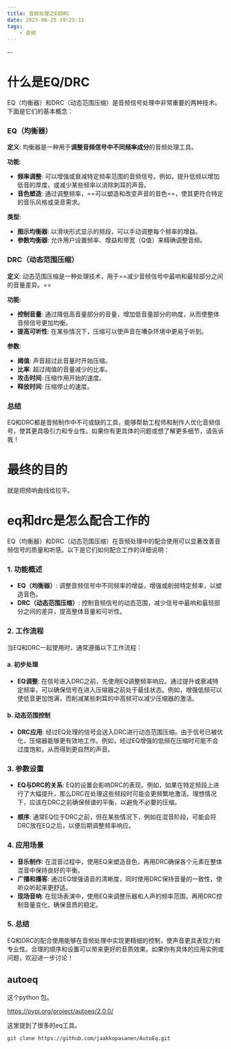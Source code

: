 ```yaml
---
title: 音频处理之EQDRC
date: 2023-06-25 19:23:11
tags:
	- 音频
---
```


--

# 什么是EQ/DRC

EQ（均衡器）和DRC（动态范围压缩）是音频信号处理中非常重要的两种技术。下面是它们的基本概念：

### EQ（均衡器）

**定义**: 均衡器是一种用于**调整音频信号中不同频率成分**的音频处理工具。

**功能**:

- **频率调整**: 可以增强或衰减特定频率范围的音频信号。例如，提升低频以增加低音的厚度，或减少某些频率以消除刺耳的声音。
- **音色塑造**: 通过调整频率，==可以塑造和改变声音的音色==，使其更符合特定的音乐风格或录音需求。

**类型**:

- **图示均衡器**: 以滑块形式显示的频段，可以手动调整每个频率的增益。
- **参数均衡器**: 允许用户设置频率、增益和带宽（Q值）来精确调整音频。

### DRC（动态范围压缩）

**定义**: 动态范围压缩是一种处理技术，用于==减少音频信号中最响和最轻部分之间的音量差异。==

**功能**:
- **控制音量**: 通过降低高音量部分的音量，增加低音量部分的响度，从而使整体音频信号更加均衡。
- **提高可听性**: 在某些情况下，压缩可以使声音在嘈杂环境中更易于听到。

**参数**:

- **阈值**: 声音超过此音量时开始压缩。
- **比率**: 超过阈值的音量减少的比率。
- **攻击时间**: 压缩作用开始的速度。
- **释放时间**: 压缩停止的速度。

### 总结

EQ和DRC都是音频制作中不可或缺的工具，能够帮助工程师和制作人优化音频信号，使其更具吸引力和专业性。如果你有更具体的问题或想了解更多细节，请告诉我！

# 最终的目的

就是把频响曲线给拉平。

# eq和drc是怎么配合工作的

EQ（均衡器）和DRC（动态范围压缩）在音频处理中的配合使用可以显著改善音频信号的质量和听感。以下是它们如何配合工作的详细说明：

### 1. **功能概述**

- **EQ（均衡器）**: 调整音频信号中不同频率的增益，增强或削弱特定频率，以塑造音色。
- **DRC（动态范围压缩）**: 控制音频信号的动态范围，减少信号中最响和最轻部分之间的差异，提高整体音量和可听性。

### 2. **工作流程**

当EQ和DRC一起使用时，通常遵循以下工作流程：

#### a. **初步处理**

- **EQ调整**: 在信号进入DRC之前，先使用EQ调整频率响应。通过提升或衰减特定频率，可以确保信号在进入压缩器之前处于最佳状态。例如，增强低频可以使低音更加饱满，而削减某些刺耳的中高频可以减少压缩器的激活。

#### b. **动态范围控制**

- **DRC应用**: 经过EQ处理的信号会送入DRC进行动态范围压缩。由于信号已被优化，压缩器能够更有效地工作。例如，经过EQ增强的低频在压缩时可能不会过度饱和，从而得到更自然的声音。

### 3. **参数设置**

- **EQ与DRC的关系**: EQ的设置会影响DRC的表现。例如，如果在特定频段上进行了大幅提升，那么DRC在处理这些频段时可能会更频繁地激活。理想情况下，应该在DRC之前确保频谱的平衡，以避免不必要的压缩。

- **顺序**: 通常EQ位于DRC之前，但在某些情况下，例如在混音阶段，可能会将DRC放在EQ之后，以便后期调整频率响应。

### 4. **应用场景**

- **音乐制作**: 在混音过程中，使用EQ来塑造音色，再用DRC确保各个元素在整体混音中保持良好的平衡。
- **广播和播客**: 通过EQ增强语音的清晰度，同时使用DRC保持音量的一致性，使听众听起来更舒适。
- **现场音响**: 在现场表演中，使用EQ来调整乐器和人声的频率范围，再用DRC控制音量变化，确保音质的稳定。

### 5. **总结**

EQ和DRC的配合使用能够在音频处理中实现更精细的控制，使声音更具表现力和专业性。合理的顺序和设置可以带来更好的音质效果。如果你有具体的应用实例或问题，欢迎进一步讨论！

## autoeq

这个python 包。

https://pypi.org/project/autoeq/2.0.0/

这里提到了很多的eq工具。

```
git clone https://github.com/jaakkopasanen/AutoEq.git
```

